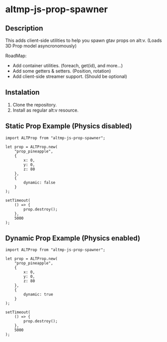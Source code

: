 # altmp-js-prop-spawner

## Description

This adds client-side utilities to help you spawn gtav props on alt:v.
(Loads 3D Prop model asyncronomously)

RoadMap:
* Add container utilities. (foreach, get(id), and more...)
* Add some getters & setters. (Position, rotation)
* Add client-side streamer support. (Should be optional)

## Instalation

1. Clone the repository.
2. Install as regular alt:v resource.

## Static Prop Example (Physics disabled)

```
import ALTProp from "altmp-js-prop-spawner";

let prop = ALTProp.new(
    "prop_pineapple",
    {
        x: 0,
        y: 0,
        z: 80
    },
    {
        dynamic: false
    }
);

setTimeout(
    () => {
        prop.destroy();
    },
    5000
);
```

## Dynamic Prop Example (Physics enabled)

```
import ALTProp from "altmp-js-prop-spawner";

let prop = ALTProp.new(
    "prop_pineapple",
    {
        x: 0,
        y: 0,
        z: 80
    },
    {
        dynamic: true
    }
);

setTimeout(
    () => {
        prop.destroy();
    },
    5000
);
```

